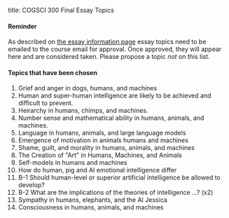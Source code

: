 title: COGSCI 300 Final Essay Topics

#### Reminder

As described on [the essay information page](cogsci-300-essay-information.html) essay topics need to be emailed to the course email for approval. Once approved, they will appear here and are considered taken.  Please propose a topic *not* on this list.

#### Topics that have been chosen

1. Grief and anger in dogs, humans, and machines
2. Human and super-human intelligence are likely to be achieved and difficult to prevent.
3. Heirarchy in humans, chimps, and machines.
4. Number sense and mathematical ability in humans, animals, and machines.
5. Language in humans, animals, and large language models
6. Emergence of motivation in animals humans and machines
7. Shame, guilt, and morality in humans, animals, and machines
8. The Creation of "Art" in Humans, Machines, and Animals
9. Self-models in humans and machines
10. How do human, pig and AI emotional intelligence differ
11. B-1 Should human-level or superior artificial intelligence be allowed to develop?
12. B-2 What are the implications of the theories of intelligence ...? (x2) 
13. Sympathy in humans, elephants, and the AI Jessica
14. Consciousness in humans, animals, and machines

